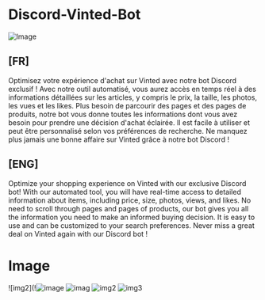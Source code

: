 # Discord-Vinted-Bot

![Image](https://public-files.gumroad.com/variants/uyvden3svfngm0rth6wbng4az6vz/b26ced27d824e640f058fe06b53971cdeb008a83405d104c79bd80c274dc780a)

## [FR]

Optimisez votre expérience d'achat sur Vinted avec notre bot Discord exclusif ! Avec notre outil automatisé, vous aurez accès en temps réel à des informations détaillées sur les articles, y compris le prix, la taille, les photos, les vues et les likes. Plus besoin de parcourir des pages et des pages de produits, notre bot vous donne toutes les informations dont vous avez besoin pour prendre une décision d'achat éclairée. Il est facile à utiliser et peut être personnalisé selon vos préférences de recherche. Ne manquez plus jamais une bonne affaire sur Vinted grâce à notre bot Discord !

## [ENG]

Optimize your shopping experience on Vinted with our exclusive Discord bot! With our automated tool, you will have real-time access to detailed information about items, including price, size, photos, views, and likes. No need to scroll through pages and pages of products, our bot gives you all the information you need to make an informed buying decision. It is easy to use and can be customized to your search preferences. Never miss a great deal on Vinted again with our Discord bot !

# Image 
![img2](!![image](https://user-images.githubusercontent.com/61885397/212331527-ccf0a04f-2c3b-4fc6-8b92-9faa41ebf7e8.png)
![imag](https://public-files.gumroad.com/3youg8ae3bagkskwu2j5n4uy17az)
![img2](https://public-files.gumroad.com/0mmb0nrk1jh7ibx140gwcdnu23b6)
![img3]([https://public-files.gumroad.com/0mmb0nrk1jh7ibx140gwcdnu23b6](https://public-files.gumroad.com/pwkz7a2s0tv0h1rvtv1wf35wn3ej))
